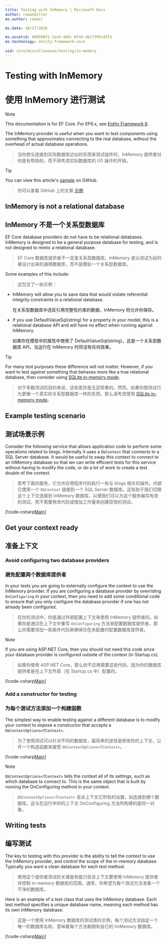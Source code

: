 ```yaml
---
title: Testing with InMemory | Microsoft Docs
author: rowanmiller
ms.author: rowmil

ms.date: 10/27/2016

ms.assetid: 0d0590f1-1ea3-4d5c-8f44-db17395cd3f3
ms.technology: entity-framework-core
 
uid: core/miscellaneous/testing/in-memory
---
```


# Testing with InMemory
# 使用 InMemory 进行测试

> [!NOTE]
> This documentation is for EF Core. For EF6.x, see [Entity Framework 6](../../../ef6/index.md).

The InMemory provider is useful when you want to test components using something that approximates connecting to the real database, without the overhead of actual database operations.
>当你想与连接到实际数据库近似的东西来测试组件时，InMemory 提供者对你是有帮助的，而不用考虑实际数据库的 I/O 操作的开销。

> [!TIP]
> You can view this article's [sample](https://github.com/aspnet/EntityFramework.Docs/tree/master/samples/core/Miscellaneous/Testing) on GitHub.

> 你可以查看 GitHub 上的文章 [示例](https://github.com/aspnet/EntityFramework.Docs/tree/master/samples/core/Miscellaneous/Testing)

## InMemory is not a relational database
## InMemory 不是一个关系型数据库

EF Core database providers do not have to be relational databases. InMemory is designed to be a general purpose database for testing, and is not designed to mimic a relational database.
>EF Core 数据库提供者不一定是关系型数据库。InMemory 是以测试为目的被设计出来的通用数据库，而不是模拟一个关系型数据库。

Some examples of this include:
>这包含了一些示例：

* InMemory will allow you to save data that would violate referential integrity constraints in a relational database.

  在关系型数据库中违反引用完整性约束的数据，InMemory 将允许你保存。

* If you use DefaultValueSql(string) for a property in your model, this is a relational database API and will have no effect when running against InMemory.

  如果你在模型中的属性中使用了 DefaultValueSql(string)，这是一个关系型数据库 API，当运行在 InMemory 时将没有任何效果。

> [!TIP]
> For many test purposes these difference will not matter. However, if you want to test against something that behaves more like a true relational database, then consider using [SQLite in-memory mode](sqlite.md).

> 对于多数测试的目的来说，这些差异是无足轻重的。然而，如果你想测试行为更像一个真实的关系型数据库一样的东西，那么请考虑使用 [SQLite in-memory mode](sqlite.md)。

## Example testing scenario
## 测试场景示例

Consider the following service that allows application code to perform some operations related to blogs. Internally it uses a `DbContext` that connects to a SQL Server database. It would be useful to swap this context to connect to an InMemory database so that we can write efficient tests for this service without having to modify the code, or do a lot of work to create a test double of the context.
> 思考下面的服务，它允许应用程序代码执行一些与 blogs 相关的操作。内部它使用一个 `DbContext` 链接到一个 SQL Server 数据库。这有助于我们切换这个上下文连接到 InMemory 数据库，以便我们可以为这个服务编写有效的测试，而不需要修改代码或增加工作量来创建双倍的测试。

[!code-csharp[Main](../../../../samples/core/Miscellaneous/Testing/BusinessLogic/BlogService.cs)]

## Get your context ready
## 准备上下文

### Avoid configuring two database providers
### 避免配置两个数据库提供者

In your tests you are going to externally configure the context to use the InMemory provider. If you are configuring a database provider by overriding `OnConfiguring` in your context, then you need to add some conditional code to ensure that you only configure the database provider if one has not already been configured.
>在你的测试中，你是通过外部配置上下文来使用 InMemory 提供者的。如果你是通过在上下文中重写 `OnConfiguring` 方法来配置数据库提供者，那么你需要添加一些条件代码来确保仅在未配置时配置数据库提供者。

> [!NOTE]
> If you are using ASP.NET Core, then you should not need this code since your database provider is configured outside of the context (in Startup.cs).

> 如果你使用 ASP.NET Core，那么你不应用需要这些代码，因为你的数据库提供者是在上下文外部（在 Startup.cs 中）配置的。

[!code-csharp[Main](../../../../samples/core/Miscellaneous/Testing/BusinessLogic/BloggingContext.cs#OnConfiguring)]

### Add a constructor for testing
### 为每个测试方法添加一个构建函数

The simplest way to enable testing against a different database is to modify your context to expose a constructor that accepts a `DbContextOptions<TContext>`.
>为了使用测试可以针对不同的数据库，最简单的途径是修改你的上下文，公开一个构造函数来接受 `DbContextOptions<TContext>`。

[!code-csharp[Main](../../../../samples/core/Miscellaneous/Testing/BusinessLogic/BloggingContext.cs#Constructors)]

> [!NOTE]
> `DbContextOptions<TContext>` tells the context all of its settings, such as which database to connect to. This is the same object that is built by running the OnConfiguring method in your context.

> `DbContextOptions<TContext>` 告诉上下文它所有的设置，如连接到哪个数据库。这与在运行中你的上下文 OnConfiguring 方法所构建的是同一对象。

## Writing tests
## 编写测试

The key to testing with this provider is the ability to tell the context to use the InMemory provider, and control the scope of the in-memory database. Typically you want a clean database for each test method.
>使用这个提供者测试的关键是有能力告诉上下文要使用 InMemory 提供者并控制 in-memory 数据库的范围。通常，你希望为每个测试方法准备一个干净的数据库。

Here is an example of a test class that uses the InMemory database. Each test method specifies a unique database name, meaning each method has its own InMemory database.
>这是一个使用 InMemory 数据库的测试类的示例。每个测试方法指定一个唯一的数据库名称，意味着每个方法都拥有自已的 ImMemory 数据库。

[!code-csharp[Main](../../../../samples/core/Miscellaneous/Testing/TestProject/InMemory/BlogServiceTests.cs)]
